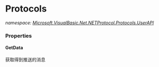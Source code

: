 ﻿# Protocols
_namespace: <a href="#" onClick="load('/docs/Microsoft.VisualBasic.Net.NETProtocol.Protocols.UserAPI/index.md')">Microsoft.VisualBasic.Net.NETProtocol.Protocols.UserAPI</a>_






### Properties

#### GetData
获取得到推送的消息
